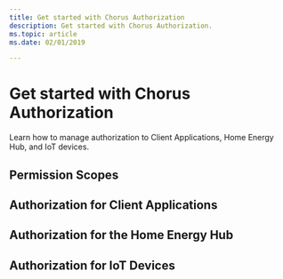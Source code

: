 ```yaml
---
title: Get started with Chorus Authorization
description: Get started with Chorus Authorization.
ms.topic: article
ms.date: 02/01/2019

---
```


# Get started with Chorus Authorization

Learn how to manage authorization to Client Applications, Home Energy Hub, and IoT devices.

## Permission Scopes

## Authorization for Client Applications

## Authorization for the Home Energy Hub

## Authorization for IoT Devices
